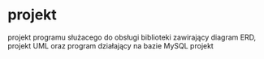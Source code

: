 projekt
=======
projekt programu służacego do obsługi biblioteki zawirający diagram ERD, projekt UML oraz program działający na bazie MySQL
projekt
